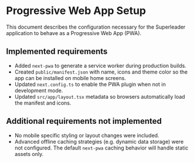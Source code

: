 # Progressive Web App Setup

This document describes the configuration necessary for the Superleader application to behave as a Progressive Web App (PWA).

## Implemented requirements

- Added `next-pwa` to generate a service worker during production builds.
- Created `public/manifest.json` with name, icons and theme color so the app can be installed on mobile home screens.
- Updated `next.config.ts` to enable the PWA plugin when not in development mode.
- Updated `src/app/layout.tsx` metadata so browsers automatically load the manifest and icons.

## Additional requirements not implemented

- No mobile specific styling or layout changes were included.
- Advanced offline caching strategies (e.g. dynamic data storage) were not configured. The default `next-pwa` caching behavior will handle static assets only.

